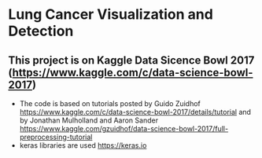# Lung Cancer Visualization and Detection
## This project is on Kaggle Data Sicence Bowl 2017 (https://www.kaggle.com/c/data-science-bowl-2017) 
* The code is based on tutorials posted by Guido Zuidhof https://www.kaggle.com/c/data-science-bowl-2017/details/tutorial and by Jonathan Mulholland and Aaron Sander https://www.kaggle.com/gzuidhof/data-science-bowl-2017/full-preprocessing-tutorial
* keras libraries are used https://keras.io
